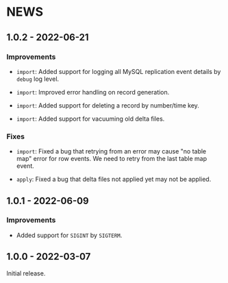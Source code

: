 # NEWS

## 1.0.2 - 2022-06-21

### Improvements

  * `import`: Added support for logging all MySQL replication event
    details by `debug` log level.

  * `import`: Improved error handling on record generation.

  * `import`: Added support for deleting a record by number/time key.

  * `import`: Added support for vacuuming old delta files.

### Fixes

  * `import`: Fixed a bug that retrying from an error may cause "no
    table map" error for row events. We need to retry from the last
    table map event.

  * `apply`: Fixed a bug that delta files not applied yet may not be
    applied.

## 1.0.1 - 2022-06-09

### Improvements

  * Added support for `SIGINT` by `SIGTERM`.

## 1.0.0 - 2022-03-07

Initial release.
